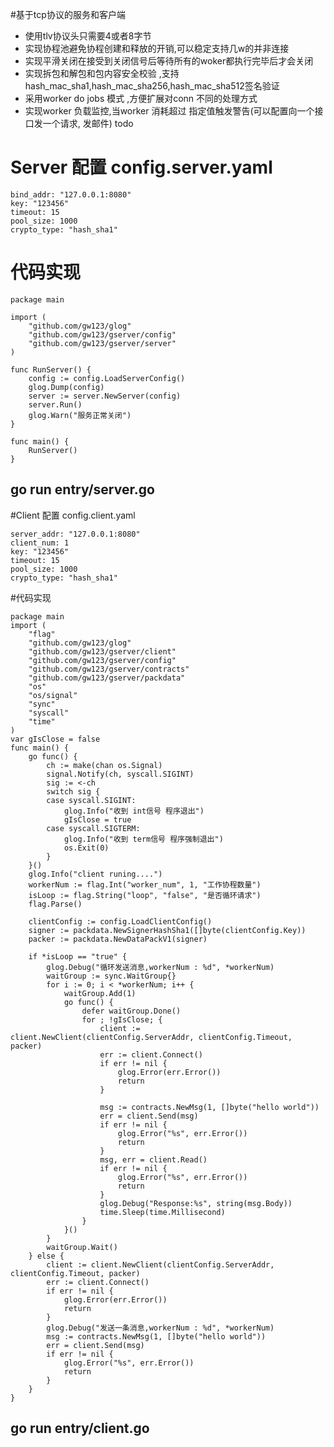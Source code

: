 #基于tcp协议的服务和客户端  
- 使用tlv协议头只需要4或者8字节
- 实现协程池避免协程创建和释放的开销,可以稳定支持几w的并非连接
- 实现平滑关闭在接受到关闭信号后等待所有的woker都执行完毕后才会关闭
- 实现拆包和解包和包内容安全校验 ,支持hash_mac_sha1,hash_mac_sha256,hash_mac_sha512签名验证
- 采用worker do jobs 模式 ,方便扩展对conn 不同的处理方式 
- 实现worker 负载监控,当worker 消耗超过 指定值触发警告(可以配置向一个接口发一个请求, 发邮件) todo

# Server 配置 config.server.yaml
```
bind_addr: "127.0.0.1:8080"
key: "123456"
timeout: 15
pool_size: 1000
crypto_type: "hash_sha1"

```

# 代码实现
```
package main

import (
	"github.com/gw123/glog"
	"github.com/gw123/gserver/config"
	"github.com/gw123/gserver/server"
)

func RunServer() {
	config := config.LoadServerConfig()
	glog.Dump(config)
	server := server.NewServer(config)
	server.Run()
	glog.Warn("服务正常关闭")
}

func main() {
	RunServer()
}
```
## go run  entry/server.go 

#Client 配置 config.client.yaml
```
server_addr: "127.0.0.1:8080"
client_num: 1
key: "123456"
timeout: 15
pool_size: 1000
crypto_type: "hash_sha1"
```

#代码实现
```
package main
import (
	"flag"
	"github.com/gw123/glog"
	"github.com/gw123/gserver/client"
	"github.com/gw123/gserver/config"
	"github.com/gw123/gserver/contracts"
	"github.com/gw123/gserver/packdata"
	"os"
	"os/signal"
	"sync"
	"syscall"
	"time"
)
var gIsClose = false
func main() {
	go func() {
		ch := make(chan os.Signal)
		signal.Notify(ch, syscall.SIGINT)
		sig := <-ch
		switch sig {
		case syscall.SIGINT:
			glog.Info("收到 int信号 程序退出")
			gIsClose = true
		case syscall.SIGTERM:
			glog.Info("收到 term信号 程序强制退出")
			os.Exit(0)
		}
	}()
	glog.Info("client runing....")
	workerNum := flag.Int("worker_num", 1, "工作协程数量")
	isLoop := flag.String("loop", "false", "是否循环请求")
	flag.Parse()

	clientConfig := config.LoadClientConfig()
	signer := packdata.NewSignerHashSha1([]byte(clientConfig.Key))
	packer := packdata.NewDataPackV1(signer)

	if *isLoop == "true" {
		glog.Debug("循环发送消息,workerNum : %d", *workerNum)
		waitGroup := sync.WaitGroup{}
		for i := 0; i < *workerNum; i++ {
			waitGroup.Add(1)
			go func() {
				defer waitGroup.Done()
				for ; !gIsClose; {
					client := client.NewClient(clientConfig.ServerAddr, clientConfig.Timeout, packer)
					err := client.Connect()
					if err != nil {
						glog.Error(err.Error())
						return
					}

					msg := contracts.NewMsg(1, []byte("hello world"))
					err = client.Send(msg)
					if err != nil {
						glog.Error("%s", err.Error())
						return
					}
					msg, err = client.Read()
					if err != nil {
						glog.Error("%s", err.Error())
						return
					}
					glog.Debug("Response:%s", string(msg.Body))
					time.Sleep(time.Millisecond)
				}
			}()
		}
		waitGroup.Wait()
	} else {
		client := client.NewClient(clientConfig.ServerAddr, clientConfig.Timeout, packer)
		err := client.Connect()
		if err != nil {
			glog.Error(err.Error())
			return
		}
		glog.Debug("发送一条消息,workerNum : %d", *workerNum)
		msg := contracts.NewMsg(1, []byte("hello world"))
		err = client.Send(msg)
		if err != nil {
			glog.Error("%s", err.Error())
			return
		}
	}
}
```
## go run entry/client.go 